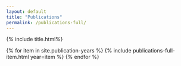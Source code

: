 ```yaml
---
layout: default
title: "Publications"
permalink: /publications-full/
---
```



{% include title.html%}

{% for item in site.publication-years %}
    {% include publications-full-item.html year=item %}
{% endfor %}

